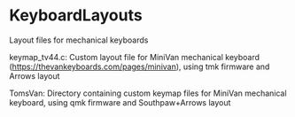 # KeyboardLayouts
Layout files for mechanical keyboards

keymap_tv44.c: Custom layout file for MiniVan mechanical keyboard (https://thevankeyboards.com/pages/minivan),
             using tmk firmware and Arrows layout
             
TomsVan: Directory containing custom keymap files for MiniVan mechanical keyboard, using qmk firmware and 
             Southpaw+Arrows layout
